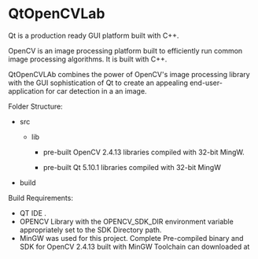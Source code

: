 # QtOpenCVLab
Qt is a production ready GUI platform built with C++.


OpenCV is an image processing platform built to efficiently run common image processing algorithms. It is built with C++.



QtOpenCVLAb combines the power of OpenCV's image processing library with the GUI sophistication of Qt to create an appealing end-user-application for car detection in a an image.







   Folder Structure:

   - src 
  
     - lib

       - pre-built OpenCV 2.4.13 libraries compiled with 32-bit MingW.

       - pre-built Qt 5.10.1 libraries compiled with 32-bit MingW

   - build



  Build Requirements:
   - QT IDE .
   - OPENCV Library with the OPENCV_SDK_DIR environment variable appropriately set to the SDK Directory path.
   - MinGW was used for this project. Complete Pre-compiled binary and SDK for OpenCV 2.4.13 built with MinGW Toolchain can downloaded at 
